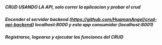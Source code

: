 ##### CRUD USANDO LA API, solo correr la aplicacion y probar el crud
##### Encender el servidor backend (https://github.com/HuamanAngel/crud-api-backend) localhost:8000 y esta app consumidor (localhost:8001)
##### Registrarse, logearse y ejecutar las funciones del CRUD